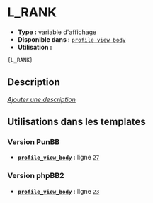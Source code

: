 # L_RANK
* __Type :__ variable d'affichage
* __Disponible dans :__ [`profile_view_body`](../tpl/var/profile_view_body.md#readme)
* __Utilisation :__

```html
{L_RANK}
```

## Description
[*Ajouter une description*](https://fa-tvars.appspot.com/var/L_RANK)

## Utilisations dans les templates

### Version PunBB
* __[`profile_view_body`](../tpl/var/profile_view_body.md#readme) :__ ligne [`27`](../tpl/src/punbb/profile_view_body.tpl#L27)

### Version phpBB2
* __[`profile_view_body`](../tpl/var/profile_view_body.md#readme) :__ ligne [`23`](../tpl/src/subsilver/profile_view_body.tpl#L23)